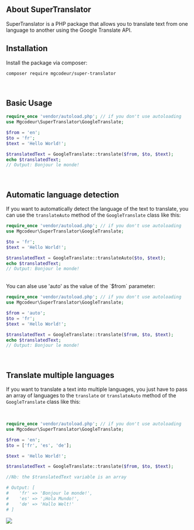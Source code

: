## About SuperTranslator

SuperTranslator is a PHP package that allows you to translate text from one language to another using the Google Translate API.
<br/>

## Installation

Install the package via composer:

```bash
composer require mgcodeur/super-translator
```
<br/>

## Basic Usage

``` php
require_once 'vendor/autoload.php'; // if you don't use autoloading
use Mgcodeur\SuperTranslator\GoogleTranslate;

$from = 'en';
$to = 'fr';
$text = 'Hello World!';

$translatedText = GoogleTranslate::translate($from, $to, $text);
echo $translatedText;
// Output: Bonjour le monde!
```
<br/>

## Automatic language detection

If you want to automatically detect the language of the text to translate, you can use the `translateAuto` method of the `GoogleTranslate` class like this:

``` php
require_once 'vendor/autoload.php'; // if you don't use autoloading
use Mgcodeur\SuperTranslator\GoogleTranslate;

$to = 'fr';
$text = 'Hello World!';

$translatedText = GoogleTranslate::translateAuto($to, $text);
echo $translatedText;
// Output: Bonjour le monde!
```

<br/>
You can alse use 'auto' as the value of the `$from` parameter:

``` php
require_once 'vendor/autoload.php'; // if you don't use autoloading
use Mgcodeur\SuperTranslator\GoogleTranslate;

$from = 'auto';
$to = 'fr';
$text = 'Hello World!';

$translatedText = GoogleTranslate::translate($from, $to, $text);
echo $translatedText;
// Output: Bonjour le monde!
```
<br/>

## Translate multiple languages

If you want to translate a text into multiple languages, you just have to pass an array of languages to the `translate` or `translateAuto` method of the `GoogleTranslate` class like this:

<br/>

``` php
require_once 'vendor/autoload.php'; // if you don't use autoloading
use Mgcodeur\SuperTranslator\GoogleTranslate;

$from = 'en';
$to = ['fr', 'es', 'de'];

$text = 'Hello World!';

$translatedText = GoogleTranslate::translate($from, $to, $text);

//Nb: the $translatedText variable is an array

# Output: [
#    'fr' => 'Bonjour le monde!',
#    'es' => '¡Hola Mundo!',
#    'de' => 'Hallo Welt!'
# ]
```

<div>
    <a href="https://buymeacoffee.com/mgcodeur">
        <img src="https://img.buymeacoffee.com/button-api/?text=Buy%20me%20a%20coffee&emoji=&slug=mgcodeur&button_colour=FF5F5F&font_colour=ffffff&font_family=Poppins&outline_colour=000000&coffee_colour=FFDD00"/>
    </a>
</div>
